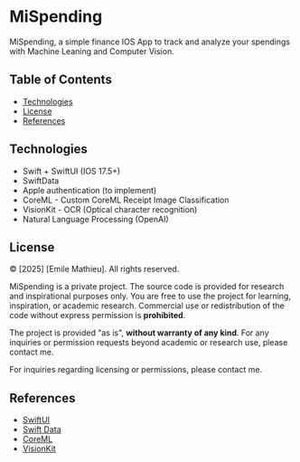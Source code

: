# MiSpending
MiSpending, a simple finance IOS App to track and analyze your spendings with Machine Leaning and Computer Vision.
## Table of Contents

- [Technologies](#technologies)
- [License](#license)
- [References](#references)

## Technologies
- Swift + SwiftUI (IOS 17.5+)
- SwiftData
- Apple  authentication (to implement)
- CoreML - Custom CoreML Receipt Image Classification
- VisionKit - OCR (Optical character recognition)
- Natural Language Processing (OpenAI)

## License

© [2025] [Emile Mathieu]. All rights reserved.

MiSpending is a private project. The source code is provided for research and inspirational purposes only. You are free to use the project for learning, inspiration, or academic research. Commercial use or redistribution of the code without express permission is **prohibited**.

The project is provided "as is", **without warranty of any kind**. For any inquiries or permission requests beyond academic or research use, please contact me.

For inquiries regarding licensing or permissions, please contact me.
## References
- [SwiftUI](https://developer.apple.com/documentation/swiftui/)
- [Swift Data](https://developer.apple.com/xcode/swiftdata/)
- [CoreML](https://developer.apple.com/documentation/coreml)
- [VisionKit](https://developer.apple.com/documentation/visionkit)

